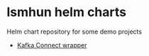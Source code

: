 # lsmhun helm charts
Helm chart repository for some demo projects

* [Kafka Connect wrapper](https://github.com/lsmhun/kafka-connect-wrapper)